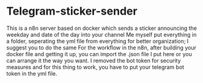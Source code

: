 # Telegram-sticker-sender
This is a n8n server based on docker which sends a sticker announcing the weekday and date of the day into your channel
Me myself put everything in a folder, seperating the yml file from everything for better organization; I suggest you to do the same
For the workflow in the n8n, after building your docker file and getting it up, you can import the .json file I put here or you can arrange it the way you want.
I removed the bot token for security measures and for this thing to work, you have to put your telegram bot token in the yml file.

































